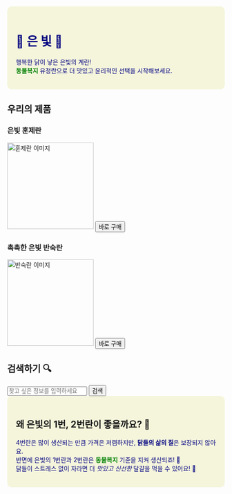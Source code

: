 <!DOCTYPE html>
<html lang="ko">
<head>
    <meta charset="UTF-8">
    <title>은빛 - 동물복지 유정란</title>
    <style>
        /* 제목과 부제목 색상 설정 */
        h1, p {
            color: navy; /* 진한 남색 */  }
        .green-text {
            color: green;
            font-weight: bold;}
    </style>
</head>
<body>
    <!-- 1. 브랜드 제목과 부제목 -->
    <div style="background-color: beige; padding: 20px; border-radius: 10px;">
    <h1> 🥚 은 빛 🥚 </h1>
    <p> 행복한 닭이 낳은 은빛의 계란! <br>
       <span class="green-text">동물복지</span> 유정란으로 더 맛있고 윤리적인 선택을 시작해보세요.</p>
    </div>
    <!-- 2. 제품 소개 (3가지 제품) -->
    <h2>우리의 제품</h2>
    <div>
        <h3>은빛 훈제란</h3>
        <img src="media/훈제.jpg" width=200 height=200 alt="훈제란 이미지">
        <button>바로 구매</button>
    </div>
    <div>
        <h3>촉촉한 은빛 반숙란</h3>
        <img src="media/반숙.jpg" width=200 height=200 alt="반숙란 이미지">
        <button>바로 구매</button>
    </div>
    <!-- 3. 검색창 -->
    <h2>검색하기 🔍</h2>
    <input type="text" placeholder="찾고 싶은 정보를 입력하세요">
    <button>검색</button>
    <!-- 4. 왜 4번란이 아닌 2번란과 1번란을 선택해야 하는지 설명 -->
    <footer>
        <div style="background-color: beige; padding: 20px; border-radius: 10px;">
            <h2>왜 은빛의 1번, 2번란이 좋을까요? 🤔</h2>
            <p>4번란은 많이 생산되는 만큼 가격은 저렴하지만, <strong>닭들의 삶의 질</strong>은 보장되지 않아요.<br>
            반면에 은빛의 1번란과 2번란은 <span class="green-text">동물복지</span> 기준을 지켜 생산되죠! 🐔<br>
            닭들이 스트레스 없이 자라면 더 <em>맛있고 신선한</em> 달걀을 먹을 수 있어요! 🍳</p>
        </div>
    </footer>    
</body>
</html>

